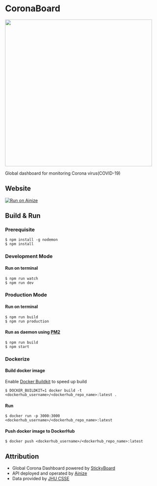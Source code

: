 # CoronaBoard
<p align="left">
    <a target="_blank" rel="noopener noreferrer" href="https://corona-board.soaple.endpoint.ainize.ai/">
        <img width="480" height="auto" src="https://github.com/soaple/corona-board/blob/master/src/static/image/CoronaBoard_preview.png">
    </a>
</p>
Global dashboard for monitoring Corona virus(COVID-19)

## Website
[![Run on Ainize](https://ainize.ai/static/images/run_on_ainize_button.svg)](https://corona-board.soaple.endpoint.ainize.ai/)

## Build & Run
### Prerequisite
```bsh
$ npm install -g nodemon
$ npm install
```
### Development Mode

#### Run on terminal
```bsh
$ npm run watch
$ npm run dev
```

### Production Mode

#### Run on terminal
```bsh
$ npm run build
$ npm run production
```

#### Run as daemon using [PM2][pm2]
[pm2]: https://github.com/Unitech/pm2

```bsh
$ npm run build
$ npm start
```

### Dockerize

#### Build docker image
Enable [Docker Buildkit](https://docs.docker.com/develop/develop-images/build_enhancements/#to-enable-buildkit-builds) to speed up build
```bsh
$ DOCKER_BUILDKIT=1 docker build -t <dockerhub_username>/<dockerhub_repo_name>:latest .
```

#### Run
```bsh
$ docker run -p 3000:3000 <dockerhub_username>/<dockerhub_repo_name>:latest
```

#### Push docker image to DockerHub
```bsh
$ docker push <dockerhub_username>/<dockerhub_repo_name>:latest
```

## Attribution
- Global Corona Dashboard powered by [StickyBoard](https://github.com/soaple/stickyboard/)
- API deployed and operated by [Ainize](https://ainize.ai/laeyoung/wuhan-coronavirus-api)
- Data provided by [JHU CSSE](https://github.com/CSSEGISandData/COVID-19)
